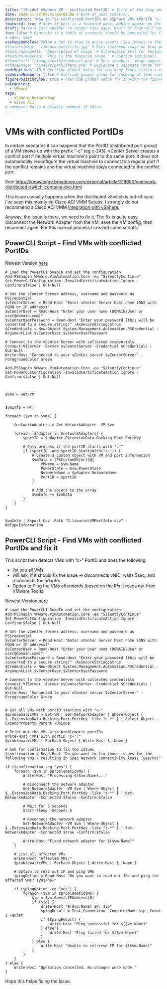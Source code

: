 ```yaml
---
title: "[Guide] vSphere VM - conflicted PortID" # Title of the blog post.
date: 2024-11-22T07:41:26+01:00 # Date of post creation.
description: "How to fix conflicted PortIDs on vSphere VMs (PortID 'c-')" # Description used for search engine.
featured: true # Sets if post is a featured post, making appear on the home page side bar.
draft: false # Sets whether to render this page. Draft of true will not be rendered.
toc: false # Controls if a table of contents should be generated for first-level links automatically.
# menu: main
usePageBundles: false # Set to true to group assets like images in the same folder as this post.
#featureImage: "/images/path/file.jpg" # Sets featured image on blog post.
#featureImageAlt: 'Description of image' # Alternative text for featured image.
#featureImageCap: 'This is the featured image.' # Caption (optional).
#thumbnail: "/images/path/thumbnail.png" # Sets thumbnail image appearing inside card on homepage.
#shareImage: "/images/path/share.png" # Designate a separate image for social media sharing.
codeMaxLines: 10 # Override global value for how many lines within a code block before auto-collapsing.
codeLineNumbers: false # Override global value for showing of line numbers within code block.
figurePositionShow: true # Override global value for showing the figure label.
categories:
  - VMware
tags:
  - vSphere Networking
  - Cisco ACI
# comment: false # Disable comment if false.
---
```


# VMs with conflicted PortIDs

In certain scenarios it can happend that the PortID (distributed port group) of a VM shows up with the prefix "-c" (eg c-245). 
vCenter Server creates a conflict port if multiple virtual machine's point to the same port. 
It does not automatically reconfigure the virtual machine to connect to a regular port if the conflict remains and the virtual machine stays connected to the conflict port.

See: https://knowledge.broadcom.com/external/article/318950/vnetwork-distributed-switch-contains-dvp.html

This issue ussually happens when the distributed vSwitch is out-of sync. I've seen this mostly on Cisco ACI VMM Setups. I strongly do not recommend a Cisco ACI VMM [Integration with vSphere.](https://knowledge.broadcom.com/external/article/324518/vmware-support-for-partner-management-in.html)

Anyway, the issue is there, we need to fix it. The fix is quite easy, disconnect the Network Adapter from the VM, save the VM config, then reconnect again. For this manual process I created some scripts:

## PowerCLI Script - Find VMs with conflicted PortIDs

Newest Version [here](https://github.com/soultecag/powercli-scripts/blob/main/Find-VM-with-dvPort-prefix-c.ps1)

```
# Load the PowerCLI SnapIn and set the configuration
Add-PSSnapin VMware.VimAutomation.Core -ea "SilentlyContinue"
Set-PowerCLIConfiguration -InvalidCertificateAction Ignore -Confirm:$false | Out-Null

# Get the vCenter Server address, username and password as PSCredential
$vCenterServer = Read-Host "Enter vCenter Server host name (DNS with FQDN or IP address)"
$vCenterUser = Read-Host "Enter your user name (DOMAIN\User or user@domain.com)"
$vCenterUserPassword = Read-Host "Enter your password (this will be converted to a secure string)" -AsSecureString:$true
$Credentials = New-Object System.Management.Automation.PSCredential -ArgumentList $vCenterUser,$vCenterUserPassword

# Connect to the vCenter Server with collected credentials
Connect-VIServer -Server $vCenterServer -Credential $Credentials | Out-Null
Write-Host "Connected to your vCenter server $vCenterServer" -ForegroundColor Green

Add-PSSnapin VMware.VimAutomation.Core -ea "SilentlyContinue"
Set-PowerCLIConfiguration -InvalidCertificateAction Ignore -Confirm:$false | Out-Null



$vms = Get-VM


$vmInfo = @()

foreach ($vm in $vms) {
   
    $networkAdapters = Get-NetworkAdapter -VM $vm
    
    foreach ($adapter in $networkAdapters) {
        $portID = $adapter.ExtensionData.Backing.Port.PortKey
        
        # Only process if the portID starts with "c-"
        if ($portID -and $portID.StartsWith("c-")) {
            # Create a custom object with VM and port information
            $vmData = [PSCustomObject]@{
                VMName = $vm.Name
                PowerState = $vm.PowerState
                NetworkName = $adapter.NetworkName
                PortID = $portID
            }
            
            # Add the object to the array
            $vmInfo += $vmData
        }
    }
}


$vmInfo | Export-Csv -Path "C:\source\VMPortInfo.csv" -NoTypeInformation
```



## PowerCLI Script - Find VMs with conflicted PortIDs and fix it

This script then detects VMs with "c-" PortID and does the following:
  - list you all VMs
  - will ask, if it should fix the Issue -> disconnects vNIC, waits 5sec, and reconnects the adapter
  - Option to Ping the VMs afterwards (based on the IPs it reads out from VMware Tools)

Newest Version [here](https://github.com/soultecag/powercli-scripts/blob/main/Find-VM-with-dvPort-prefix-c-with-fix.ps1) 


```
# Load the PowerCLI SnapIn and set the configuration
Add-PSSnapin VMware.VimAutomation.Core -ea "SilentlyContinue"
Set-PowerCLIConfiguration -InvalidCertificateAction Ignore -Confirm:$false | Out-Null

# Get the vCenter Server address, username and password as PSCredential
$vCenterServer = Read-Host "Enter vCenter Server host name (DNS with FQDN or IP address)"
$vCenterUser = Read-Host "Enter your user name (DOMAIN\User or user@domain.com)"
$vCenterUserPassword = Read-Host "Enter your password (this will be converted to a secure string)" -AsSecureString:$true
$Credentials = New-Object System.Management.Automation.PSCredential -ArgumentList $vCenterUser,$vCenterUserPassword

# Connect to the vCenter Server with collected credentials
Connect-VIServer -Server $vCenterServer -Credential $Credentials | Out-Null
Write-Host "Connected to your vCenter server $vCenterServer" -ForegroundColor Green


# Get all VMs with portID starting with "c-"
$problematicVMs = Get-VM | Get-NetworkAdapter | Where-Object { $_.ExtensionData.Backing.Port.PortKey -like "c-*" } | Select-Object -ExpandProperty Parent -Unique

# Print out the VMs with problematic portIDs
Write-Host "VMs with portID 'c-':"
$problematicVMs | ForEach-Object { Write-Host $_.Name }

# Ask for confirmation to fix the issues
$confirmation = Read-Host "Do you want to fix those issues for the following VMs - resulting in 5sec Network Connectivity loss? (yes/no)"

if ($confirmation -eq "yes") {
    foreach ($vm in $problematicVMs) {
        Write-Host "Processing $($vm.Name)..."
        
        # Disconnect the network adapter
        Get-NetworkAdapter -VM $vm | Where-Object { $_.ExtensionData.Backing.Port.PortKey -like "c-*" } | Set-NetworkAdapter -Connected $false -Confirm:$false
        
        # Wait for 5 seconds
        Start-Sleep -Seconds 5
        
        # Reconnect the network adapter
        Get-NetworkAdapter -VM $vm | Where-Object { $_.ExtensionData.Backing.Port.PortKey -like "c-*" } | Set-NetworkAdapter -Connected $true -Confirm:$false
        
        Write-Host "Fixed network adapter for $($vm.Name)"
    }
    
    # List all affected VMs
    Write-Host "Affected VMs:"
    $problematicVMs | ForEach-Object { Write-Host $_.Name }
    
    # Option to read out IP and ping VMs
    $pingOption = Read-Host "Do you want to read out IPs and ping the affected VMs? (yes/no)"
    
    if ($pingOption -eq "yes") {
        foreach ($vm in $problematicVMs) {
            $ip = $vm.Guest.IPAddress[0]
            if ($ip) {
                Write-Host "$($vm.Name) IP: $ip"
                $pingResult = Test-Connection -ComputerName $ip -Count 1 -Quiet
                if ($pingResult) {
                    Write-Host "Ping successful for $($vm.Name)"
                } else {
                    Write-Host "Ping failed for $($vm.Name)"
                }
            } else {
                Write-Host "Unable to retrieve IP for $($vm.Name)"
            }
        }
    }
} else {
    Write-Host "Operation cancelled. No changes were made."
}
```
Hope this helps fixing the Issue.
